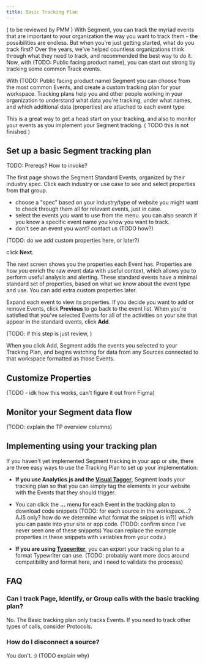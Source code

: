 ```yaml
---
title: Basic Tracking Plan
---
```


( to be reviewed by PMM )
With Segment, you can track the myriad events that are important to your organization the way you want to track them - the possibilities are endless. But when you're just getting started, what do you track first? Over the years, we've helped countless organizations think through what they need to track, and recommended the best way to do it. Now, with (TODO: Public facing product name), you can start out strong by tracking some common Track events.

With (TODO: Public facing product name) Segment you can choose from the most common Events, and create a custom tracking plan for your workspace. Tracking plans help you and other people working in your organization to understand what data you're tracking, under what names, and which additional data (properties) are attached to each event type.

This is a great way to get a head start on your tracking, and also to monitor your events as you implement your Segment tracking.
 ( TODO this is not finished )


## Set up a basic Segment tracking plan
TODO: Prereqs? How to invoke?

The first page shows the Segment Standard Events, organized by their industry spec. Click each industry or use case to see and select properties from that group.

- choose a "spec" based on your industry/type of website
you might want to check through them all for relevant events, just in case.
- select the events you want to use from the menu. you can also search if you know a specific event name you know you want to track.
- don't see an event you want? contact us (TODO how?)

(TODO: do we add custom properties here, or later?)

click **Next**.

The next screen shows you the properties each Event has. Properties are how you enrich the raw event data with useful context, which allows you to perform useful analysis and alerting. These standard events have a minimal standard set of properties, based on what we know about the event type and use. You can add extra custom properties later.

Expand each event to view its properties. If you decide you want to add or remove Events, click **Previous** to go back to the event list. When you're satisfied that you've selected Events for all of the activities on your site that appear in the standard events, click **Add**.

(TODO: if this step is just review, )

When you click Add, Segment adds the events you selected to your Tracking Plan, and begins watching for data from any Sources connected to that workspace formatted as those Events.

## Customize Properties

(TODO - idk how this works, can't figure it out from Figma)

## Monitor your Segment data flow

(TODO: explain the TP overview columns)

## Implementing using your tracking plan

If you haven't yet implemented Segment tracking in your app or site, there are three easy ways to use the Tracking Plan to set up your implementation:

- **If you use Analytics.js and the [Visual Tagger](https://segment.com/docs/connections/sources/visual-tagger/)**, Segment loads your tracking plan so that you can simply tag the elements in your website with the Events that they should trigger.

- You can click the **...** menu for each Event in the tracking plan to download code snippets (TODO: for each source in the workspace...? AJS only? how do we determine what format the snippet is in?)) which you can paste into your site or app code. (TODO: confirm since I've never seen one of these snippets) You can replace the example properties in these snippets with variables from your code.)
- **If you are using [Typewriter](https://segment.com/docs/protocols/apis-and-extensions/typewriter/)**, you can export your tracking plan to a format Typewriter can use. (TODO: probably want more docs around compatibility and format here, and i need to validate the processs)


## FAQ

### Can I track Page, Identify, or Group calls with the basic tracking plan?

No. The Basic tracking plan only tracks Events. If you need to track other types of calls, consider Protocols.

### How do I disconnect a source?

You don't. :) (TODO explain why)
